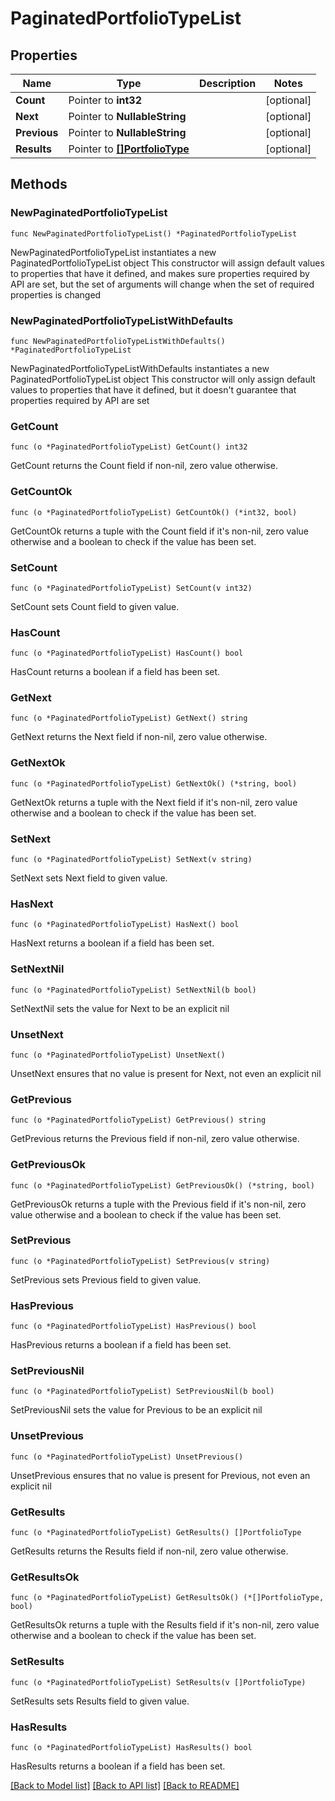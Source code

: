 # PaginatedPortfolioTypeList

## Properties

Name | Type | Description | Notes
------------ | ------------- | ------------- | -------------
**Count** | Pointer to **int32** |  | [optional] 
**Next** | Pointer to **NullableString** |  | [optional] 
**Previous** | Pointer to **NullableString** |  | [optional] 
**Results** | Pointer to [**[]PortfolioType**](PortfolioType.md) |  | [optional] 

## Methods

### NewPaginatedPortfolioTypeList

`func NewPaginatedPortfolioTypeList() *PaginatedPortfolioTypeList`

NewPaginatedPortfolioTypeList instantiates a new PaginatedPortfolioTypeList object
This constructor will assign default values to properties that have it defined,
and makes sure properties required by API are set, but the set of arguments
will change when the set of required properties is changed

### NewPaginatedPortfolioTypeListWithDefaults

`func NewPaginatedPortfolioTypeListWithDefaults() *PaginatedPortfolioTypeList`

NewPaginatedPortfolioTypeListWithDefaults instantiates a new PaginatedPortfolioTypeList object
This constructor will only assign default values to properties that have it defined,
but it doesn't guarantee that properties required by API are set

### GetCount

`func (o *PaginatedPortfolioTypeList) GetCount() int32`

GetCount returns the Count field if non-nil, zero value otherwise.

### GetCountOk

`func (o *PaginatedPortfolioTypeList) GetCountOk() (*int32, bool)`

GetCountOk returns a tuple with the Count field if it's non-nil, zero value otherwise
and a boolean to check if the value has been set.

### SetCount

`func (o *PaginatedPortfolioTypeList) SetCount(v int32)`

SetCount sets Count field to given value.

### HasCount

`func (o *PaginatedPortfolioTypeList) HasCount() bool`

HasCount returns a boolean if a field has been set.

### GetNext

`func (o *PaginatedPortfolioTypeList) GetNext() string`

GetNext returns the Next field if non-nil, zero value otherwise.

### GetNextOk

`func (o *PaginatedPortfolioTypeList) GetNextOk() (*string, bool)`

GetNextOk returns a tuple with the Next field if it's non-nil, zero value otherwise
and a boolean to check if the value has been set.

### SetNext

`func (o *PaginatedPortfolioTypeList) SetNext(v string)`

SetNext sets Next field to given value.

### HasNext

`func (o *PaginatedPortfolioTypeList) HasNext() bool`

HasNext returns a boolean if a field has been set.

### SetNextNil

`func (o *PaginatedPortfolioTypeList) SetNextNil(b bool)`

 SetNextNil sets the value for Next to be an explicit nil

### UnsetNext
`func (o *PaginatedPortfolioTypeList) UnsetNext()`

UnsetNext ensures that no value is present for Next, not even an explicit nil
### GetPrevious

`func (o *PaginatedPortfolioTypeList) GetPrevious() string`

GetPrevious returns the Previous field if non-nil, zero value otherwise.

### GetPreviousOk

`func (o *PaginatedPortfolioTypeList) GetPreviousOk() (*string, bool)`

GetPreviousOk returns a tuple with the Previous field if it's non-nil, zero value otherwise
and a boolean to check if the value has been set.

### SetPrevious

`func (o *PaginatedPortfolioTypeList) SetPrevious(v string)`

SetPrevious sets Previous field to given value.

### HasPrevious

`func (o *PaginatedPortfolioTypeList) HasPrevious() bool`

HasPrevious returns a boolean if a field has been set.

### SetPreviousNil

`func (o *PaginatedPortfolioTypeList) SetPreviousNil(b bool)`

 SetPreviousNil sets the value for Previous to be an explicit nil

### UnsetPrevious
`func (o *PaginatedPortfolioTypeList) UnsetPrevious()`

UnsetPrevious ensures that no value is present for Previous, not even an explicit nil
### GetResults

`func (o *PaginatedPortfolioTypeList) GetResults() []PortfolioType`

GetResults returns the Results field if non-nil, zero value otherwise.

### GetResultsOk

`func (o *PaginatedPortfolioTypeList) GetResultsOk() (*[]PortfolioType, bool)`

GetResultsOk returns a tuple with the Results field if it's non-nil, zero value otherwise
and a boolean to check if the value has been set.

### SetResults

`func (o *PaginatedPortfolioTypeList) SetResults(v []PortfolioType)`

SetResults sets Results field to given value.

### HasResults

`func (o *PaginatedPortfolioTypeList) HasResults() bool`

HasResults returns a boolean if a field has been set.


[[Back to Model list]](../README.md#documentation-for-models) [[Back to API list]](../README.md#documentation-for-api-endpoints) [[Back to README]](../README.md)



